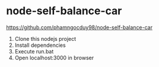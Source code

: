 # node-self-balance-car
https://github.com/phamngocduy98/node-self-balance-car

1. Clone this nodejs project
2. Install dependencies
3. Execute run.bat
4. Open localhost:3000 in browser
